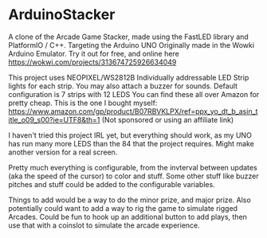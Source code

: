 # ArduinoStacker
A clone of the Arcade Game Stacker, made using the FastLED library and PlatformIO / C++.  Targeting the Arduino UNO
Originally made in the Wowki Arduino Emulator.
Try it out for free, and online here https://wokwi.com/projects/313674725926634049

This project uses NEOPIXEL/WS2812B Individually addressable LED Strip lights for each strip.
You may also attach a buzzer for sounds.
Default configuration is 7 strips with 12 LEDS
You can find these all over Amazon for pretty cheap.
This is the one I bought myself: https://www.amazon.com/gp/product/B07RBVKLPX/ref=ppx_yo_dt_b_asin_title_o09_s00?ie=UTF8&th=1
(Not sponsored or using an affiliate link)

I haven't tried this project IRL yet, but everything should work, as my UNO has run many more LEDS than the 84 that the project requires.
Might make another version for a real screen.

Pretty much everything is configurable, from the invterval between updates (aka the speed of the cursor) to color and stuff.
Some other stuff like buzzer pitches and stuff could be added to the configurable variables.

Things to add would be a way to do the minor prize, and major prize.  Also potentially could want to add a way to rig the game to simulate rigged Arcades.
Could be fun to hook up an additional button to add plays, then use that with a coinslot to simulate the arcade experience.
